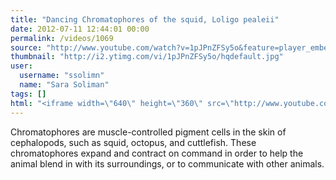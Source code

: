 ```yaml
---
title: "Dancing Chromatophores of the squid, Loligo pealeii"
date: 2012-07-11 12:44:01 00:00
permalink: /videos/1069
source: "http://www.youtube.com/watch?v=1pJPnZFSy5o&feature=player_embedded"
thumbnail: "http://i2.ytimg.com/vi/1pJPnZFSy5o/hqdefault.jpg"
user:
  username: "ssolimn"
  name: "Sara Soliman"
tags: []
html: "<iframe width=\"640\" height=\"360\" src=\"http://www.youtube.com/embed/1pJPnZFSy5o?wmode=transparent&fs=1&feature=oembed\" frameborder=\"0\" allowfullscreen></iframe>"
---
```


Chromatophores are muscle-controlled pigment cells in the skin of cephalopods, such as squid, octopus, and cuttlefish. These chromatophores expand and contract on command in order to help the animal blend in with its surroundings, or to communicate with other animals.